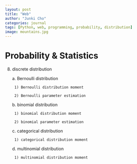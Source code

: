```yaml
---
layout: post
title: "Web"
author: "Junki Cho"
categories: journal
tags: [Python, web, programming, probability, distribution]
image: mountains.jpg
---
```

# Probability & Statistics

8. discrete distribution

    a. Bernoulli distribution

        1) Bernoulli distribution moment

        2) Bernoulli parameter estimation

    b. binomial distribution

        1) binomial distribution moment

        2) binomial parameter estimation

    c. categorical distribution

        1) categorical distribution moment

    d. multinomial distribution

        1) multinomial distribution moment
